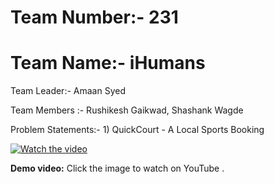# Team Number:- 231
# Team Name:- iHumans

Team Leader:- Amaan Syed 

Team Members :- Rushikesh Gaikwad, Shashank Wagde

Problem Statements:- 1) QuickCourt - A Local Sports Booking


[![Watch the video](https://img.youtube.com/vi/4QHRkmLYrwA/hqdefault.jpg)](https://youtu.be/4QHRkmLYrwA)

**Demo video:** Click the image to watch on YouTube
.
